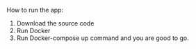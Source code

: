 How to run the app:
1. Download the source code
2. Run Docker 
3. Run Docker-compose up command and you are good to go.

